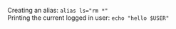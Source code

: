 Creating an alias: `alias ls="rm *"`  
Printing the current logged in user: `echo "hello $USER"`  

